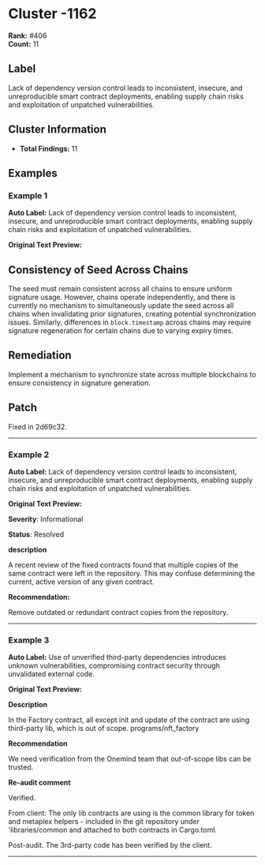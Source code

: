 # Cluster -1162

**Rank:** #406  
**Count:** 11  

## Label
Lack of dependency version control leads to inconsistent, insecure, and unreproducible smart contract deployments, enabling supply chain risks and exploitation of unpatched vulnerabilities.

## Cluster Information
- **Total Findings:** 11

## Examples

### Example 1

**Auto Label:** Lack of dependency version control leads to inconsistent, insecure, and unreproducible smart contract deployments, enabling supply chain risks and exploitation of unpatched vulnerabilities.  

**Original Text Preview:**

## Consistency of Seed Across Chains

The seed must remain consistent across all chains to ensure uniform signature usage. However, chains operate independently, and there is currently no mechanism to simultaneously update the seed across all chains when invalidating prior signatures, creating potential synchronization issues. Similarly, differences in `block.timestamp` across chains may require signature regeneration for certain chains due to varying expiry times.

## Remediation

Implement a mechanism to synchronize state across multiple blockchains to ensure consistency in signature generation.

## Patch

Fixed in 2d69c32.

---
### Example 2

**Auto Label:** Lack of dependency version control leads to inconsistent, insecure, and unreproducible smart contract deployments, enabling supply chain risks and exploitation of unpatched vulnerabilities.  

**Original Text Preview:**

**Severity**: Informational

**Status**: Resolved

**description**

A recent review of the fixed contracts found that multiple copies of the same contract were
left in the repository. This may confuse determining the current, active version of any given
contract.

**Recommendation:**

Remove outdated or redundant contract copies from the repository.

---
### Example 3

**Auto Label:** Use of unverified third-party dependencies introduces unknown vulnerabilities, compromising contract security through unvalidated external code.  

**Original Text Preview:**

**Description**

In the Factory contract, all except init and update of the contract are using third-party lib, which is out of scope.
programs/nft_factory

**Recommendation**

We need verification from the Onemind team that out-of-scope libs can be trusted.

**Re-audit comment**

Verified.

From client:
The only lib contracts are using is the common library for token and metaplex helpers - included in the git repository under 'libraries/common and attached to both contracts in Cargo.toml.

Post-audit.
The 3rd-party code has been verified by the client.

---
